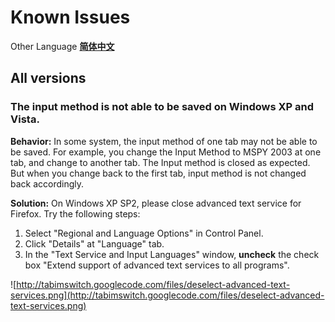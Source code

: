 # Known Issues #

Other Language **[简体中文](KnownIssuesZhcn.md)**

## All versions ##

### The input method is not able to be saved on Windows XP and Vista. ###
**Behavior:** In some system, the input method of one tab may not be able to be saved. For example, you change the Input Method to MSPY 2003 at one tab, and change to another tab. The Input method is closed as expected. But when you change back to the first tab, input method is not changed back accordingly.

**Solution:** On Windows XP SP2, please close advanced text service for Firefox. Try the following steps:
  1. Select "Regional and Language Options" in Control Panel.
  1. Click "Details" at "Language" tab.
  1. In the "Text Service and Input Languages" window, **uncheck** the check box "Extend support of advanced text services to all programs".

![http://tabimswitch.googlecode.com/files/deselect-advanced-text-services.png](http://tabimswitch.googlecode.com/files/deselect-advanced-text-services.png)
